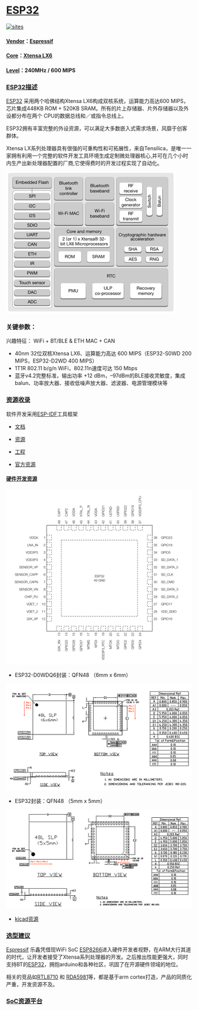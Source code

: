 ﻿# [ESP32](https://github.com/sochub/ESP32) 

[![sites](http://182.61.61.133/link/resources/SoC.png)](https://stop.stops.top) 

#### [Vendor](https://github.com/sochub/Vendor)：[Espressif](https://www.espressif.com/)
#### [Core](https://github.com/sochub/MIPS)：[Xtensa LX6](https://github.com/sochub/Tensilica)
#### [Level](https://github.com/sochub/Level)：240MHz / 600 MIPS

### [ESP32描述](https://github.com/sochub/ESP32/wiki) 

[ESP32](https://github.com/sochub/ESP32) 采用两个哈佛结构Xtensa LX6构成双核系统，运算能力高达600 MIPS，芯片集成448KB ROM + 520KB SRAM。所有的片上存储器、片外存储器以及外设都分布在两个 CPU的数据总线和／或指令总线上。

ESP32拥有丰富完整的外设资源，可以满足大多数嵌入式需求场景，风靡于创客群体。

Xtensa LX系列处理器具有很强的可重构性和可拓展性，来自Tensilica，是唯一一家拥有利用一个完整的软件开发工具环境生成定制微处理器核心,并可在几个小时内生产出新处理器配置的厂商,它使得费时的开发过程实现了自动化。

[![sites](docs/func.png)](https://www.espressif.com/zh-hans/products/hardware/esp32/overview)

### 关键参数：

兴趣特征： WiFi + BT/BLE & ETH MAC + CAN

* 40nm 32位双核Xtensa LX6、运算能力高达 600 MIPS（ESP32-S0WD 200 MIPS，ESP32-D2WD 400 MIPS）
* 1T1R 802.11 b/g/n WiFi，802.11n速度可达 150 Mbps
* 蓝牙v4.2完整标准，输出功率 +12 dBm，–97dBm的BLE接收灵敏度，集成balun、功率放大器、接收低噪声放大器、滤波器、电源管理模块等

### [资源收录](https://github.com/sochub/ESP32)

软件开发采用[ESP-IDF](https://docs.espressif.com/projects/esp-idf/en/latest/get-started/index.html)工具框架

* [文档](docs/) 
* [资源](src/) 
* [工程](project/) 

* [官方资源](https://www.espressif.com/zh-hans/products/hardware/esp32/resources) 

#### [硬件开发资源](https://github.com/sochub/ESP32)

[![sites](docs/ESP32.png)](http://www.qitas.cn)

* ESP32-D0WDQ6封装：QFN48 （6mm x 6mm）

[![sites](docs/ESP32-6.png)](http://www.qitas.cn)

* ESP32封装：QFN48 （5mm x 5mm）

[![sites](docs/ESP32-5.png)](http://www.qitas.cn)

* [kicad资源](src/kicad/)


### [选型建议](https://github.com/sochub/ESP32)

[Espressif](https://github.com/sochub/espressif) 乐鑫凭借现WiFi SoC [ESP8266](https://github.com/sochub/ESP8266)进入硬件开发者视野，在ARM大行其道的时代，让开发者接受了Xtensa系列处理器的开发。之后推出性能更强大，同时支持BT的[ESP32](https://github.com/sochub/ESP32)，拥抱arduino和各种社区，巩固了在开源硬件领域的地位。

相关的竞品如[RTL8710](https://github.com/sochub/RTL8710) 和 [RDA5981](https://github.com/sochub/RDA5981)等，都是基于arm cortex打造，产品的同质化严重，开发资源不及。


###  [SoC资源平台](http://www.qitas.cn)   
